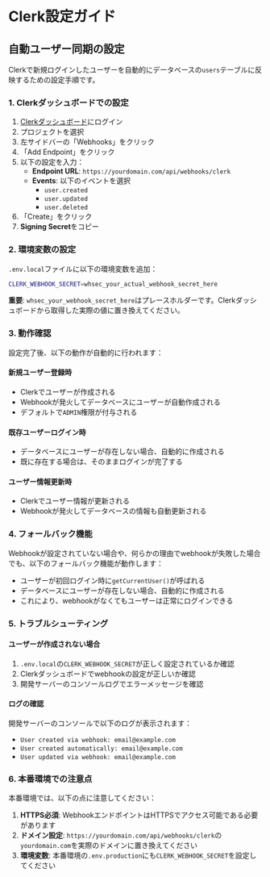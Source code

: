 # Clerk設定ガイド

## 自動ユーザー同期の設定

Clerkで新規ログインしたユーザーを自動的にデータベースの`users`テーブルに反映するための設定手順です。

### 1. Clerkダッシュボードでの設定

1. [Clerkダッシュボード](https://dashboard.clerk.com)にログイン
2. プロジェクトを選択
3. 左サイドバーの「Webhooks」をクリック
4. 「Add Endpoint」をクリック
5. 以下の設定を入力：
   - **Endpoint URL**: `https://yourdomain.com/api/webhooks/clerk`
   - **Events**: 以下のイベントを選択
     - `user.created`
     - `user.updated`
     - `user.deleted`
6. 「Create」をクリック
7. **Signing Secret**をコピー

### 2. 環境変数の設定

`.env.local`ファイルに以下の環境変数を追加：

```bash
CLERK_WEBHOOK_SECRET=whsec_your_actual_webhook_secret_here
```

**重要**: `whsec_your_webhook_secret_here`はプレースホルダーです。Clerkダッシュボードから取得した実際の値に置き換えてください。

### 3. 動作確認

設定完了後、以下の動作が自動的に行われます：

#### 新規ユーザー登録時
- Clerkでユーザーが作成される
- Webhookが発火してデータベースにユーザーが自動作成される
- デフォルトで`ADMIN`権限が付与される

#### 既存ユーザーログイン時
- データベースにユーザーが存在しない場合、自動的に作成される
- 既に存在する場合は、そのままログインが完了する

#### ユーザー情報更新時
- Clerkでユーザー情報が更新される
- Webhookが発火してデータベースの情報も自動更新される

### 4. フォールバック機能

Webhookが設定されていない場合や、何らかの理由でwebhookが失敗した場合でも、以下のフォールバック機能が動作します：

- ユーザーが初回ログイン時に`getCurrentUser()`が呼ばれる
- データベースにユーザーが存在しない場合、自動的に作成される
- これにより、webhookがなくてもユーザーは正常にログインできる

### 5. トラブルシューティング

#### ユーザーが作成されない場合
1. `.env.local`の`CLERK_WEBHOOK_SECRET`が正しく設定されているか確認
2. Clerkダッシュボードでwebhookの設定が正しいか確認
3. 開発サーバーのコンソールログでエラーメッセージを確認

#### ログの確認
開発サーバーのコンソールで以下のログが表示されます：
- `User created via webhook: email@example.com`
- `User created automatically: email@example.com`
- `User updated via webhook: email@example.com`

### 6. 本番環境での注意点

本番環境では、以下の点に注意してください：

1. **HTTPS必須**: WebhookエンドポイントはHTTPSでアクセス可能である必要があります
2. **ドメイン設定**: `https://yourdomain.com/api/webhooks/clerk`の`yourdomain.com`を実際のドメインに置き換えてください
3. **環境変数**: 本番環境の`.env.production`にも`CLERK_WEBHOOK_SECRET`を設定してください
